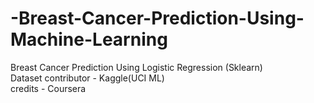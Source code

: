 # -Breast-Cancer-Prediction-Using-Machine-Learning
 Breast Cancer Prediction Using Logistic Regression (Sklearn) <br />
 Dataset contributor - Kaggle(UCI ML)<br />
 credits - Coursera<br />
 

